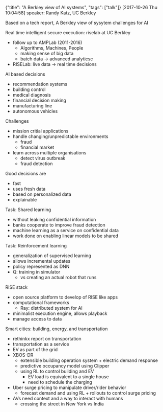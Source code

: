 {"title": "A Berkley view of AI systems", "tags": ["talk"]}
[2017-10-26 Thu 10:04:58]
speaker: Randy Katz, UC Berkley

Based on a tech report, A Berkley view of sysytem challenges for AI

Real time intelligent secure execution: riselab at UC Berkley
* follow up to AMPLab (2011-2016)
  * Algorithms, Machines, People
  * making sense of big data
  * batch data -> advanced analyticsc
* RISELab: live data -> real time decisions

AI based decisions
* recommendation systems
* building control
* medical diagnosis
* financial decision making
* manufacturing line
* autonomous vehicles

Challenges
* mission critial applications
* handle changing/unpredictable environments
  * fraud
  * financial market
* learn across multiple organisations
  * detect virus outbreak
  * fraud detection

Good decisions are
* fast
* uses fresh data
* based on personalized data
* explainable

Task: Shared learning
* without leaking confidential information
* banks cooperate to improve fraud detection
* machine learning as a service on confidential data
* work done on enabling linear models to be shared

Task: Reinforcement learning
* generalization of supervised learning
* allows incremental updates
* policy represented as DNN
* Q: training in simulator
  * vs creating an actual robot that runs

RISE stack
* open source platform to develop of RISE like apps
* computational frameworks
  * Ray: distributed system for AI
* minimalist execution engine, allows playback
* manage access to data

Smart cities: building, energy, and transportation
* rethinkx report on transportation
* transportation as a service
* EV as part of the grid
* XBOS-DR
  * extensible building operation system + electric demand response
  * predictive occupancy model using Clipper
  * using RL to control building and EV
    * EV load is equivalent to a single house
    * need to schedule the charging
* Uber surge pricing to manipulate driver/rider behavior
  * forecast demand and using RL + rollouts to control surge pricing
* AVs need context and a way to interact with humans
  * crossing the street in New York vs India

